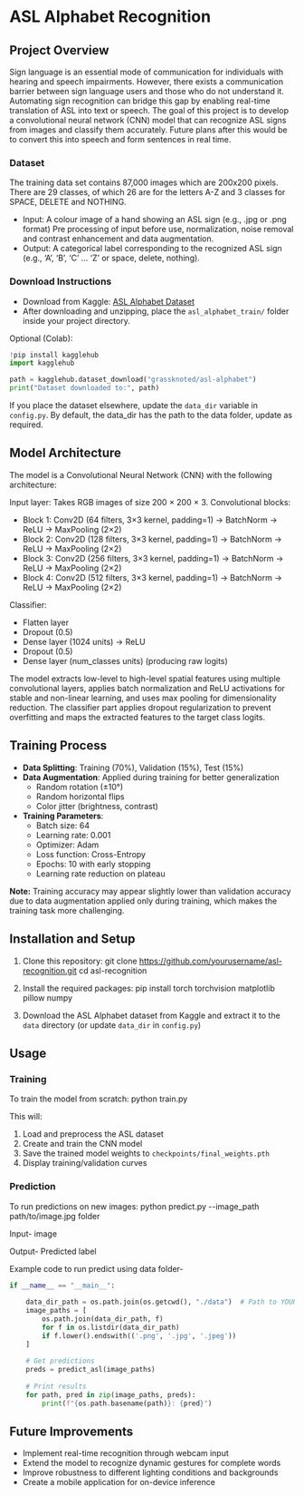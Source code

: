 # ASL Alphabet Recognition

## Project Overview
Sign language is an essential mode of communication for individuals with hearing and speech impairments.
However, there exists a communication barrier between sign language users and those who do not
understand it. Automating sign recognition can bridge this gap by enabling real-time translation of ASL into
text or speech. The goal of this project is to develop a convolutional neural network (CNN) model that
can recognize ASL signs from images and classify them accurately. Future plans after this would be to
convert this into speech and form sentences in real time.

### Dataset 
The training data set contains 87,000 images which are 200x200 pixels. There are 29 classes, of which 26
are for the letters A-Z and 3 classes for SPACE, DELETE and NOTHING.
- Input: A colour image of a hand showing an ASL sign (e.g., .jpg or .png format) Pre processing of
input before use, normalization, noise removal and contrast enhancement and
data augmentation.
- Output: A categorical label corresponding to the recognized ASL sign (e.g., ‘A’, ‘B’, ‘C’ ... ‘Z’ or
space, delete, nothing).

### Download Instructions
- Download from Kaggle: [ASL Alphabet Dataset](https://www.kaggle.com/datasets/grassknoted/asl-alphabet)
- After downloading and unzipping, place the `asl_alphabet_train/` folder inside your project directory.

Optional (Colab):
```python
!pip install kagglehub
import kagglehub

path = kagglehub.dataset_download("grassknoted/asl-alphabet")
print("Dataset downloaded to:", path)
```
If you place the dataset elsewhere, update the `data_dir` variable in `config.py`.
By default, the data_dir has the path to the data folder, update as required.

## Model Architecture
The model is a Convolutional Neural Network (CNN) with the following architecture:

Input layer: Takes RGB images of size 200 × 200 × 3.
Convolutional blocks:
- Block 1: Conv2D (64 filters, 3×3 kernel, padding=1) → BatchNorm → ReLU → MaxPooling (2×2)
- Block 2: Conv2D (128 filters, 3×3 kernel, padding=1) → BatchNorm → ReLU → MaxPooling (2×2)
- Block 3: Conv2D (256 filters, 3×3 kernel, padding=1) → BatchNorm → ReLU → MaxPooling (2×2)
- Block 4: Conv2D (512 filters, 3×3 kernel, padding=1) → BatchNorm → ReLU → MaxPooling (2×2)

Classifier:
- Flatten layer
- Dropout (0.5)
- Dense layer (1024 units) → ReLU
- Dropout (0.5)
- Dense layer (num_classes units) (producing raw logits)

The model extracts low-level to high-level spatial features using multiple convolutional layers, applies batch normalization and ReLU activations for stable and non-linear learning, and uses max pooling for dimensionality reduction. The classifier part applies dropout regularization to prevent overfitting and maps the extracted features to the target class logits.



## Training Process
- **Data Splitting**: Training (70%), Validation (15%), Test (15%)
- **Data Augmentation**: Applied during training for better generalization
  - Random rotation (±10°)
  - Random horizontal flips
  - Color jitter (brightness, contrast)
- **Training Parameters**:
  - Batch size: 64
  - Learning rate: 0.001
  - Optimizer: Adam
  - Loss function: Cross-Entropy
  - Epochs: 10 with early stopping
  - Learning rate reduction on plateau

**Note:** Training accuracy may appear slightly lower than validation accuracy due to data augmentation applied only during training, which makes the training task more challenging.

## Installation and Setup
1. Clone this repository:
git clone https://github.com/yourusername/asl-recognition.git
cd asl-recognition

2. Install the required packages:
pip install torch torchvision matplotlib pillow numpy

3. Download the ASL Alphabet dataset from Kaggle and extract it to the `data` directory (or update `data_dir` in `config.py`)

## Usage

### Training
To train the model from scratch:
python train.py

This will:
1. Load and preprocess the ASL dataset
2. Create and train the CNN model
3. Save the trained model weights to `checkpoints/final_weights.pth`
4. Display training/validation curves

### Prediction
To run predictions on new images:
python predict.py --image_path path/to/image.jpg folder

Input- image

Output- Predicted label 

Example code to run predict using data folder-
```python
if __name__ == "__main__":
    
    data_dir_path = os.path.join(os.getcwd(), "./data")  # Path to YOUR data folder
    image_paths = [
        os.path.join(data_dir_path, f) 
        for f in os.listdir(data_dir_path)
        if f.lower().endswith(('.png', '.jpg', '.jpeg'))
    ]
    
    # Get predictions
    preds = predict_asl(image_paths)
    
    # Print results
    for path, pred in zip(image_paths, preds):
        print(f"{os.path.basename(path)}: {pred}")
```

## Future Improvements
- Implement real-time recognition through webcam input
- Extend the model to recognize dynamic gestures for complete words
- Improve robustness to different lighting conditions and backgrounds
- Create a mobile application for on-device inference


